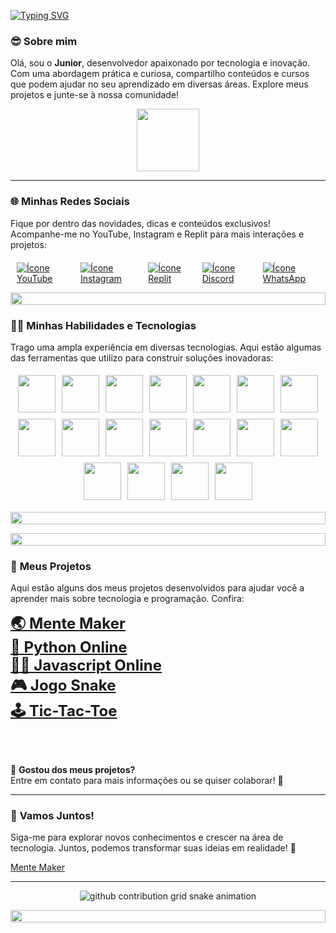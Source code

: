 [![Typing SVG](https://readme-typing-svg.herokuapp.com/?color=00FF00&size=35&center=true&vCenter=true&width=1000&lines=😎Olá,+Seja+bem-vindo!;😎Meu+nome+é+Junior!;🧑‍💻Sou+fundador+do+projeto+MENTE+MAKER🚀)](https://git.io/typing-svg)
<p align="center">

### 😎 **Sobre mim**  
Olá, sou o **Junior**, desenvolvedor apaixonado por tecnologia e inovação. Com uma abordagem prática e curiosa, compartilho conteúdos e cursos que podem ajudar no seu aprendizado em diversas áreas. Explore meus projetos e junte-se à nossa comunidade!

<!--🐱CAT-->
<p align="center">
  <img src="https://media.giphy.com/media/WUlplcMpOCEmTGBtBW/giphy.gif" width="100">
</p>

---

### 🌐 **Minhas Redes Sociais**  
Fique por dentro das novidades, dicas e conteúdos exclusivos! Acompanhe-me no YouTube, Instagram e Replit para mais interações e projetos:

<div style="display: flex; justify-content: center; margin-top: 20px;">
  <a href="https://www.youtube.com/@mentemaker/featured">
    <img src="https://img.shields.io/badge/YouTube-FF0000?style=for-the-badge&logo=youtube&logoColor=white&theme=transparent" alt="Ícone YouTube" style="margin: 0 10px;">
  </a>
  <a href="https://www.instagram.com/p/CwEdLL4te3W/?utm_source=ig_web_button_share_sheet&igshid=MzRlODBiNWFlZA==">
    <img src="https://img.shields.io/badge/Instagram-F24D65?style=for-the-badge&logo=instagram&logoColor=white" alt="Ícone Instagram" style="margin: 0 10px;">
  </a>
  <a href="https://replit.com/@MenteMaker">
    <img src="https://img.shields.io/badge/Replit-667881?style=for-the-badge&logo=replit&logoColor=white" alt="Ícone Replit" style="margin: 0 10px;">
  </a>
  <a href="https://discord.gg/maxJ3H3z">
    <img src="https://img.shields.io/badge/Discord-7289DA?style=for-the-badge&logo=discord&logoColor=white" alt="Ícone Discord" style="margin: 0 10px;">
  </a>
  <a href="https://chat.whatsapp.com/FGkU80peYjMFubHPiNScSm">
    <img src="https://img.shields.io/badge/WhatsApp-25D366?style=for-the-badge&logo=whatsapp&logoColor=white" alt="Ícone WhatsApp" style="margin: 0 10px;">
  </a>
</div>

<p align="center">
  <img src="https://i.imgur.com/dBaSKWF.gif" height="20" width="100%">
</p>

### 🧑‍💻 **Minhas Habilidades e Tecnologias**  
Trago uma ampla experiência em diversas tecnologias. Aqui estão algumas das ferramentas que utilizo para construir soluções inovadoras:

<div style="display: flex; flex-wrap: wrap; justify-content: center;">
  <img src="https://techstack-generator.vercel.app/docker-icon.svg" width="60" style="margin: 5px;">
  <img src="https://techstack-generator.vercel.app/github-icon.svg" width="60" style="margin: 5px;">
  <img src="https://www.vectorlogo.zone/logos/linux/linux-icon.svg" width="60" style="margin: 5px;">
  <img src="https://www.vectorlogo.zone/logos/w3_html5/w3_html5-icon.svg" width="60" style="margin: 5px;">
  <img src="https://www.vectorlogo.zone/logos/w3_css/w3_css-official.svg" width="60" style="margin: 5px;">
  <img src="https://techstack-generator.vercel.app/js-icon.svg" width="60" style="margin: 5px;">
  <img src="https://techstack-generator.vercel.app/ts-icon.svg" width="60" style="margin: 5px;">
  <img src="https://www.vectorlogo.zone/logos/vuejs/vuejs-icon.svg" width="60" style="margin: 5px;">
  <img src="https://www.vectorlogo.zone/logos/php/php-icon.svg" width="60" style="margin: 5px;">
  <img src="https://techstack-generator.vercel.app/python-icon.svg" width="60" style="margin: 5px;">
  <img src="https://techstack-generator.vercel.app/java-icon.svg" width="60" style="margin: 5px;">
  <img src="https://techstack-generator.vercel.app/mysql-icon.svg" width="60" style="margin: 5px;">
  <img src="https://www.vectorlogo.zone/logos/postgresql/postgresql-icon.svg" width="60" style="margin: 5px;">
  <img src="https://www.vectorlogo.zone/logos/firebase/firebase-icon.svg" width="60" style="margin: 5px;">
  <img src="https://www.vectorlogo.zone/logos/docker/docker-official.svg" width="60" style="margin: 5px;">
  <img src="https://techstack-generator.vercel.app/raspberrypi-icon.svg" width="60" style="margin: 5px;">
  <img src="https://techstack-generator.vercel.app/react-icon.svg" width="60" style="margin: 5px;">
  <img src="https://techstack-generator.vercel.app/cpp-icon.svg" width="60" style="margin: 5px;">
</div>

<p align="center">
  <img src="https://i.imgur.com/dBaSKWF.gif" height="20" width="100%">
</p>






<p align="center">
  <img src="https://i.imgur.com/dBaSKWF.gif" height="20" width="100%">
</p>

### 🚀 **Meus Projetos**  
Aqui estão alguns dos meus projetos desenvolvidos para ajudar você a aprender mais sobre tecnologia e programação. Confira:

<div >
  <!-- Link Mente Maker -->
  <a href="https://www.mentemaker.com.br/" target="_blank" style="font-size: 24px; font-weight: bold;">
    🌏 Mente Maker
  </a> <br>
   <a href="https://github.com/Makerjunior/CopiladorOnLine" target="_blank" style="font-size: 24px; font-weight: bold;">
      🐍 Python Online
    </a> <br>
    <a href="https://github.com/Makerjunior/JavascriptOnline" target="_blank" style="font-size: 24px; font-weight: bold;">
      🧑‍💻 Javascript Online
    </a> <br>
    <a href="https://github.com/Makerjunior/Snake_Game?tab=readme-ov-file" target="_blank" style="font-size: 24px; font-weight: bold;">
      🎮 Jogo Snake
    </a> <br>
    <a href="https://github.com/Makerjunior/Snake_Game?tab=readme-ov-file" target="_blank" style="font-size: 24px; font-weight: bold;">
      🕹️ Tic-Tac-Toe
    </a> <br>

</div>


<br><br>

📝 **Gostou dos meus projetos?**  
Entre em contato para mais informações ou se quiser colaborar! 🚀

---

### 🌱 **Vamos Juntos!**  
Siga-me para explorar novos conhecimentos e crescer na área de tecnologia. Juntos, podemos transformar suas ideias em realidade! 🚀

[Mente Maker](https://www.youtube.com/@mentemaker)

---
<!--🖼️RICK-->
<p align="center">
 
<picture style="background-color: transparent; display: flex; justify-content: center;">
  <source
    media="(prefers-color-scheme: dark)"
    srcset="https://raw.githubusercontent.com/platane/snk/output/github-contribution-grid-snake-dark.svg"
  />
  <source
    media="(prefers-color-scheme: light)"
    srcset="https://raw.githubusercontent.com/platane/snk/output/github-contribution-grid-snake-light.svg"
  />
  <img
    alt="github contribution grid snake animation"
    src="https://raw.githubusercontent.com/platane/snk/output/github-contribution-grid-snake-light.svg"
    style="background-color: transparent"
  />
</picture>
<p align="center">
  <img src="https://i.imgur.com/dBaSKWF.gif" height="20" width="100%">
</p>
